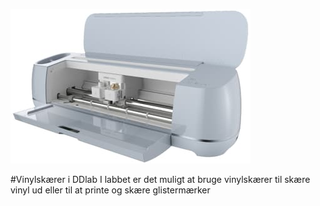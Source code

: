 [![Alt text](cricut-maker-3.jpeg)](https://github.com/DDlabAU/vinylcutter/blob/master/cricut-maker-3.jpeg)

#Vinylskærer i DDlab
I labbet er det muligt at bruge vinylskærer til skære vinyl ud eller til at printe og skære glistermærker
